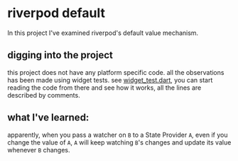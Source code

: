 # riverpod default

In this project I've examined riverpod's default value mechanism.

## digging into the project
this project does not have any platform specific code. all the observations has been made using widget tests. see [widget_test.dart](test/widget_test.dart), you can start reading the code from there and see how it works, all the lines are described by comments.

## what I've learned:
apparently, when you pass a watcher on `B` to a State Provider `A`, even if you change the value of `A`, `A` will keep watching `B`'s changes and update its value whenever `B` changes.
